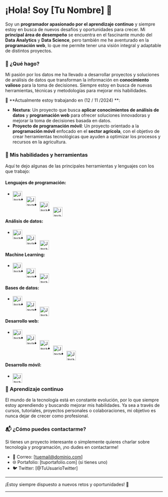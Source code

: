 # ¡Hola! Soy [Tu Nombre] 👋

Soy un **programador apasionado por el aprendizaje continuo** y siempre estoy en busca de nuevos desafíos y oportunidades para crecer. Mi **principal área de desempeño** se encuentra en el fascinante mundo del **Data Analytics** y **Data Science**, pero también me he aventurado en la **programación web**, lo que me permite tener una visión integral y adaptable de distintos proyectos.

### 🚀 ¿Qué hago?
Mi pasión por los datos me ha llevado a desarrollar proyectos y soluciones de análisis de datos que transforman la información en **conocimiento valioso** para la toma de decisiones. Siempre estoy en busca de nuevas herramientas, técnicas y metodologías para mejorar mis habilidades.

🔭 **Actualmente estoy trabajando en (12 / 11 /2024) **:
- **Nextura**: Un proyecto que busca **aplicar conocimientos de análisis de datos** y **programación web** para ofrecer soluciones innovadoras y mejorar la toma de decisiones basada en datos.
- **Proyecto de programación móvil**: Un proyecto orientado a la **programación móvil** enfocado en el **sector agrícola**, con el objetivo de crear herramientas tecnológicas que ayuden a optimizar los procesos y recursos en la agricultura.

### 🔧 Mis habilidades y herramientas
Aquí te dejo algunas de las principales herramientas y lenguajes con los que trabajo:

#### Lenguajes de programación:
- <img align ="left" alt = "Java" width = "30px" style = "padding-right:10px"  src="https://cdn.jsdelivr.net/gh/devicons/devicon@latest/icons/r/r-original.svg" />
- <img align ="left" alt = "Java" width = "30px" style = "padding-right:10px" src="https://cdn.jsdelivr.net/gh/devicons/devicon@latest/icons/python/python-original-wordmark.svg" />
- <img align ="left" alt = "Java" width = "30px" style = "padding-right:10px" src="https://cdn.jsdelivr.net/gh/devicons/devicon@latest/icons/javascript/javascript-original.svg" />
- <img align ="left" alt = "Java" width = "30px" style = "padding-right:10px"  src="https://cdn.jsdelivr.net/gh/devicons/devicon@latest/icons/dart/dart-original-wordmark.svg" />

#### Análisis de datos:
- <img align ="left" alt = "Java" width = "30px" style = "padding-right:10px" src="https://cdn.jsdelivr.net/gh/devicons/devicon@latest/icons/pandas/pandas-original.svg" />
- <img align ="left" alt = "Java" width = "30px" style = "padding-right:10px" src="https://cdn.jsdelivr.net/gh/devicons/devicon@latest/icons/numpy/numpy-original-wordmark.svg" />
- <img align ="left" alt = "Java" width = "30px" style = "padding-right:10px" src="https://cdn.jsdelivr.net/gh/devicons/devicon@latest/icons/matplotlib/matplotlib-plain-wordmark.svg" />

#### Machine Learning:
- <img align ="left" alt = "Java" width = "30px" style = "padding-right:10px" src="https://cdn.jsdelivr.net/gh/devicons/devicon@latest/icons/scikitlearn/scikitlearn-original.svg" />
- <img align ="left" alt = "Java" width = "30px" style = "padding-right:10px" src="https://cdn.jsdelivr.net/gh/devicons/devicon@latest/icons/tensorflow/tensorflow-original.svg" />
- <img align ="left" alt = "Java" width = "30px" style = "padding-right:10px" src="https://cdn.jsdelivr.net/gh/devicons/devicon@latest/icons/keras/keras-original-wordmark.svg" />

#### Bases de datos:
- <img align ="left" alt = "Java" width = "30px" style = "padding-right:10px" src="https://cdn.jsdelivr.net/gh/devicons/devicon@latest/icons/mysql/mysql-original-wordmark.svg" />
- <img align ="left" alt = "Java" width = "30px" style = "padding-right:10px" src="https://cdn.jsdelivr.net/gh/devicons/devicon@latest/icons/mongodb/mongodb-original-wordmark.svg" />
- <img align ="left" alt = "Java" width = "30px" style = "padding-right:10px" src="https://cdn.jsdelivr.net/gh/devicons/devicon@latest/icons/oracle/oracle-original.svg" />

#### Desarrollo web:
- <img align ="left" alt = "Java" width = "30px" style = "padding-right:10px" src="https://cdn.jsdelivr.net/gh/devicons/devicon@latest/icons/html5/html5-original-wordmark.svg" />
- <img align ="left" alt = "Java" width = "30px" style = "padding-right:10px" src="https://cdn.jsdelivr.net/gh/devicons/devicon@latest/icons/css3/css3-original.svg" />
- <img align ="left" alt = "Java" width = "30px" style = "padding-right:10px" src="https://cdn.jsdelivr.net/gh/devicons/devicon@latest/icons/tailwindcss/tailwindcss-original.svg" />
- <img align ="left" alt = "Java" width = "30px" style = "padding-right:10px" src="https://cdn.jsdelivr.net/gh/devicons/devicon@latest/icons/astro/astro-original.svg" />
- <img align ="left" alt = "Java" width = "30px" style = "padding-right:10px" src="https://cdn.jsdelivr.net/gh/devicons/devicon@latest/icons/react/react-original.svg" />

#### Desarrollo móvil:
- <img align ="left" alt = "Java" width = "30px" style = "padding-right:10px" src="https://cdn.jsdelivr.net/gh/devicons/devicon@latest/icons/androidstudio/androidstudio-original.svg"/>


### 🌱 Aprendizaje continuo
El mundo de la tecnología está en constante evolución, por lo que siempre estoy aprendiendo y buscando mejorar mis habilidades. Ya sea a través de cursos, tutoriales, proyectos personales o colaboraciones, mi objetivo es nunca dejar de crecer como profesional.



### 📬 ¿Cómo puedes contactarme?
Si tienes un proyecto interesante o simplemente quieres charlar sobre tecnología y programación, ¡no dudes en contactarme!

- 📧 Correo: [tuemail@dominio.com]
- 🌐 Portafolio: [tuportafolio.com] (si tienes uno)
- 🐦 Twitter: [@TuUsuarioTwitter]

---

¡Estoy siempre dispuesto a nuevos retos y oportunidades! 🚀

---
